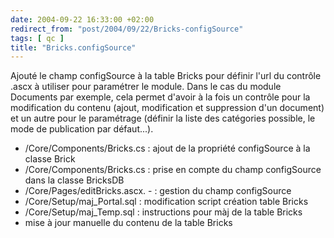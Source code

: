 ```yaml
---
date: 2004-09-22 16:33:00 +02:00
redirect_from: "post/2004/09/22/Bricks-configSource"
tags: [ qc ]
title: "Bricks.configSource"
---
```


Ajouté le champ configSource à la table Bricks pour définir l'url du
contrôle .ascx à utiliser pour paramétrer le module. Dans le cas du module
Documents par exemple, cela permet d'avoir à la fois un contrôle pour la
modification du contenu (ajout, modification et suppression d'un document) et
un autre pour le paramétrage (définir la liste des catégories possible, le mode
de publication par défaut...).

* /Core/Components/Bricks.cs : ajout de la propriété configSource à la
classe Brick
* /Core/Components/Bricks.cs : prise en compte du champ configSource
dans la classe BricksDB
* /Core/Pages/editBricks.ascx.  - : gestion du champ configSource
* /Core/Setup/maj_Portal.sql : modification script création table
Bricks
* /Core/Setup/maj_Temp.sql : instructions pour màj de la table
Bricks
* mise à jour manuelle du contenu de la table Bricks
